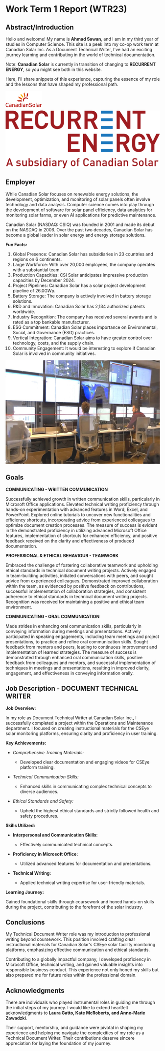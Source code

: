 # Work Term 1 Report (WTR23)


## Abstract/Introduction 

Hello and welcome! My name is **Ahmad Sawan**, and I am in my third year of studies in Computer Science. This site is a peek into my co-op work term at Canadian Solar Inc. As a Document Technical Writer, I've had an exciting journey learning and contributing in the world of technical documentation. 

Note: **Canadian Solar** is currently in transition of changing to **RECURRENT ENERGY**, so you might see both in this website.

Here, I'll share snippets of this experience, capturing the essence of my role and the lessons that have shaped my professional path.

![Canadian Solar](assets/photos/canadiansolar.png)
![Subsidiary Logo](assets/photos/Subsidiary-Logo.png)

## Employer

While Canadian Solar focuses on renewable energy solutions, the development, optimization, and monitoring of solar panels often involve technology and data analysis. Computer science comes into play through the development of software for solar panel efficiency, data analytics for monitoring solar farms, or even AI applications for predictive maintenance.

Canadian Solar (NASDAQ: CSIQ) was founded in 2001 and made its debut on the NASDAQ in 2006. Over the past two decades, Canadian Solar has become a global leader in solar energy and energy storage solutions.

**Fun Facts:**

1. Global Presence: Canadian Solar has subsidiaries in 23 countries and regions on 6 continents.
2. Large Workforce: With over 20,000 employees, the company operates with a substantial team.
3. Production Capacities: CSI Solar anticipates impressive production capacities by December 2024.
4. Project Pipelines: Canadian Solar has a solar project development pipeline of 26.0GWp.
5. Battery Storage: The company is actively involved in battery storage solutions.
6. R&D and Innovation: Canadian Solar has 2,134 authorized patents worldwide.
7. Industry Recognition: The company has received several awards and is rated as a top bankable manufacturer.
8. ESG Commitment: Canadian Solar places importance on Environmental, Social, and Governance (ESG) practices.
9. Vertical Integration: Canadian Solar aims to have greater control over technology, costs, and the supply chain.
10. Community Engagement: It would be interesting to explore if Canadian Solar is involved in community initiatives.

![CSEye](assets/photos/CSEye.jpg)

## Goals 

**COMMUNICATING - WRITTEN COMMUNICATION**

Successfully achieved growth in written communication skills, particularly in Microsoft Office applications. Elevated technical writing proficiency through hands-on experimentation with advanced features in Word, Excel, and PowerPoint. Explored online tutorials to uncover new functionalities and efficiency shortcuts, incorporating advice from experienced colleagues to optimize document creation processes. The measure of success is evident in the demonstrated proficiency in utilizing advanced Microsoft Office features, implementation of shortcuts for enhanced efficiency, and positive feedback received on the clarity and effectiveness of produced documentation.

**PROFESSIONAL & ETHICAL BEHAVIOUR - TEAMWORK**

Embraced the challenge of fostering collaborative teamwork and upholding ethical standards in technical document writing projects. Actively engaged in team-building activities, initiated conversations with peers, and sought advice from experienced colleagues. Demonstrated improved collaboration within the team, as evidenced by positive feedback on contributions, successful implementation of collaboration strategies, and consistent adherence to ethical standards in technical document writing projects. Recognition was received for maintaining a positive and ethical team environment.

**COMMUNICATING - ORAL COMMUNICATION**

Made strides in enhancing oral communication skills, particularly in conveying information during meetings and presentations. Actively participated in speaking engagements, including team meetings and project presentations, to practice and refine oral communication skills. Sought feedback from mentors and peers, leading to continuous improvement and implementation of learned strategies. The measure of success is demonstrated through enhanced oral communication skills, positive feedback from colleagues and mentors, and successful implementation of techniques in meetings and presentations, resulting in improved clarity, engagement, and effectiveness in conveying information orally.

## Job Description - DOCUMENT TECHNICAL WRITER

**Job Overview:**

In my role as Document Technical Writer at Canadian Solar Inc., I successfully completed a project within the Operations and Maintenance department. I focused on creating instructional materials for the CSEye solar monitoring platforms, ensuring clarity and proficiency in user training.

**Key Achievements:**

- _Comprehensive Training Materials:_
  - Developed clear documentation and engaging videos for CSEye platform training.

- _Technical Communication Skills:_
  - Enhanced skills in communicating complex technical concepts to diverse audiences.

- _Ethical Standards and Safety:_
  - Upheld the highest ethical standards and strictly followed health and safety procedures.

**Skills Utilized:**

- **Interpersonal and Communication Skills:**
  - Effectively communicated technical concepts.

- **Proficiency in Microsoft Office:**
  - Utilized advanced features for documentation and presentations.

- **Technical Writing:**
  - Applied technical writing expertise for user-friendly materials.

**Learning Journey:**

Gained foundational skills through coursework and honed hands-on skills during the project, contributing to the forefront of the solar industry.

## Conclusions

My Technical Document Writer role was my introduction to professional writing beyond coursework. This position involved crafting clear instructional materials for Canadian Solar's CSEye solar facility monitoring platforms, emphasizing effective communication and ethical standards. 

Contributing to a globally impactful company, I developed proficiency in Microsoft Office, technical writing, and gained valuable insights into responsible business conduct. This experience not only honed my skills but also prepared me for future roles within the professional domain.

## Acknowledgments

There are individuals who played instrumental roles in guiding me through the initial steps of my journey. I would like to extend heartfelt acknowledgments to **Laura Gatto, Kate McRoberts, and Anne-Marie Zawadzki**. 

Their support, mentorship, and guidance were pivotal in shaping my experience and helping me navigate the complexities of my role as a Technical Document Writer. Their contributions deserve sincere appreciation for laying the foundation of my journey.
